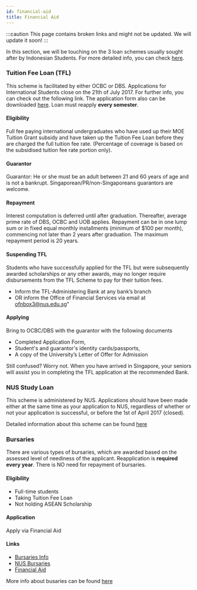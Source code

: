 ```yaml
---
id: financial-aid
title: Financial Aid
---
```

:::caution
This page contains broken links and might not be updated. We will update it soon!
:::


In this section, we will be touching on the 3 loan schemes usually sought after by Indonesian Students. For more detailed info, you can check [here](http://www.nus.edu.sg/oam/financialaid.html).


### Tuition Fee Loan (TFL) 
This scheme is facilitated by either OCBC or DBS.
Applications for International Students close on the 21th of July 2017. For further info, you can check out the following link. The application form also can be downloaded [here](http://www.nus.edu.sg/oam/financialaid/loans/financial-loans-tuitionfee.html). Loan must reapply **every semester**.


#### Eligibility
Full fee paying international undergraduates who have used up their MOE Tuition Grant subsidy and have taken up the Tuition Fee Loan before they are charged the full tuition fee rate. (Percentage of coverage is based on the subsidised tuition fee rate portion only).


#### Guarantor
Guarantor: He or she must be an adult between 21 and 60 years of age and is not a bankrupt. Singaporean/PR/non-Singaporeans guarantors are welcome.


#### Repayment
Interest computation is deferred until after graduation. Thereafter, average prime rate of DBS, OCBC and UOB applies. Repayment can be in one lump sum or in fixed equal monthly installments (minimum of $100 per month), commencing not later than 2 years after graduation. The maximum repayment period is 20 years.


#### Suspending TFL
Students who have successfully applied for the TFL but were subsequently awarded scholarships or any other awards, may no longer require disbursements from the TFL Scheme to pay for their tuition fees.
- Inform the TFL-Administering Bank at any bank’s branch
- OR inform the Office of Financial Services via email at ofnbox3@nus.edu.sg"


#### Applying
Bring to OCBC/DBS with the guarantor with the following documents
- Completed Application Form, 
- Student's and guarantor's identity cards/passports, 
- A copy of the University’s Letter of Offer for Admission


Still confused? Worry not. When you have arrived in Singapore, your seniors will assist you in completing the TFL application at the recommended Bank.


### NUS Study Loan 
This scheme is administered by NUS. Applications should have been made either at the same time as your application to NUS, regardless of whether or not your application is successful, or before the 1st of April 2017 (closed).


Detailed information about this scheme can be found [here](http://www.nus.edu.sg/oam/financialaid/financial-application.html)


### Bursaries 
There are various types of bursaries, which are awarded based on the assessed level of neediness of the applicant. Reapplication is **required every year**. There is NO need for repayment of bursaries.


#### Eligibility
- Full-time students
- Taking Tuition Fee Loan
- Not holding ASEAN Scholarship


#### Application
Apply via Financial Aid


#### Links
- [Bursaries Info](http://www.nus.edu.sg/oam/financialaid/bursaries/financial-bursaries.html)
- [NUS Bursaries](http://www.nus.edu.sg/oam/financialaid/bursaries/financial-bursaries-nus.html)
- [Financial Aid](http://www.nus.edu.sg/oam/financialaid/financial-application.html)


More info about busaries can be found [here](http://www.nus.edu.sg/oam/financialaid/bursaries/financial-bursaries.html)
<!--stackedit_data:
eyJoaXN0b3J5IjpbMTY2MjY5OTI2NSw1NDQ3MzgyMTFdfQ==
-->